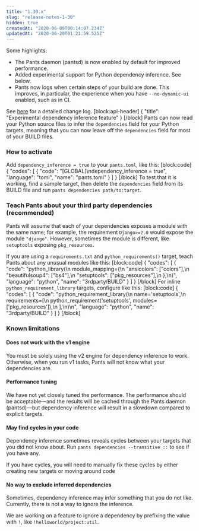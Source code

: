 ```yaml
---
title: "1.30.x"
slug: "release-notes-1-30"
hidden: true
createdAt: "2020-06-09T00:14:07.234Z"
updatedAt: "2020-06-20T01:21:59.525Z"
---
```

Some highlights:

- The Pants daemon (pantsd) is now enabled by default for improved performance.
- Added experimental support for Python dependency inference. See below.
- Pants now logs when certain steps of your build are done. This improves, in particular, the experience when you have `--no-dynamic-ui` enabled, such as in CI.

See [here](https://github.com/pantsbuild/pants/blob/master/src/python/pants/notes/1.30.x.rst) for a detailed change log.
[block:api-header]
{
  "title": "Experimental dependency inference feature"
}
[/block]
Pants can now read your Python source files to infer the `dependencies` field for your Python targets, meaning that you can now leave off the `dependencies` field for most of your BUILD files.

### How to activate
Add `dependency_inference = true` to your `pants.toml`, like this:
[block:code]
{
  "codes": [
    {
      "code": "[GLOBAL]\ndependency_inference = true",
      "language": "toml",
      "name": "pants.toml"
    }
  ]
}
[/block]
To test that it is working, find a sample target, then delete the `dependencies` field from its BUILD file and run `pants dependencies path/to:target`.

### Teach Pants about your third party dependencies (recommended)
Pants will assume that each of your dependencies exposes a module with the same name; for example, the requirement `Django>=2.0` would expose the module `"django"`. However, sometimes the module is different, like `setuptools` exposing `pkg_resources`.

If you are using a `requirements.txt` and `python_requirements()` target, teach Pants about any unusual modules like this:
[block:code]
{
  "codes": [
    {
      "code": "python_library(\n  module_mapping={\n    \"ansicolors\": [\"colors\"],\n    \"beautifulsoup4\": [\"bs4\"],\n    \"setuptools\": [\"pkg_resources\"],\n  },\n)",
      "language": "python",
      "name": "3rdparty/BUILD"
    }
  ]
}
[/block]
For inline `python_requirement_library` targets, configure like this:
[block:code]
{
  "codes": [
    {
      "code": "python_requirement_library(\n  name='setuptools',\n  requirements=[\n    python_requirement('setuptools', modules=['pkg_resources']),\n  ],\n)\n",
      "language": "python",
      "name": "3rdparty/BUILD"
    }
  ]
}
[/block]
### Known limitations
#### Does not work with the v1 engine
You must be solely using the v2 engine for dependency inference to work. Otherwise, when you run v1 tasks, Pants will not know what your dependencies are.

#### Performance tuning

We have not yet closely tuned the performance. The performance should be acceptable—and the results will be cached through the Pants daemon (pantsd)—but dependency inference will result in a slowdown compared to explicit targets.  

#### May find cycles in your code

Dependency inference sometimes reveals cycles between your targets that you did not know about. Run `pants dependencies --transitive ::` to see if you have any.

If you have cycles, you will need to manually fix these cycles by either creating new targets or moving around code

#### No way to exclude inferred dependencies
Sometimes, dependency inference may infer something that you do not like. Currently, there is not a way to ignore the inference.

We are working on a feature to ignore a dependency by prefixing the value with `!`, like `!helloworld/project:util`.
